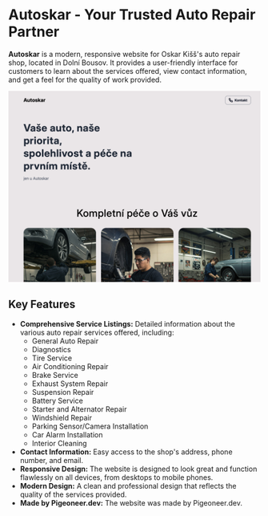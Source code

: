# Autoskar - Your Trusted Auto Repair Partner

**Autoskar** is a modern, responsive website for Oskar Kišš's auto repair shop, located in Dolní Bousov. It provides a user-friendly interface for customers to learn about the services offered, view contact information, and get a feel for the quality of work provided.

![Autoskar Screenshot Placeholder](/public/screenshot.png)  <!-- Replace with an actual screenshot -->

## Key Features

*   **Comprehensive Service Listings:** Detailed information about the various auto repair services offered, including:
    *   General Auto Repair
    *   Diagnostics
    *   Tire Service
    *   Air Conditioning Repair
    *   Brake Service
    *   Exhaust System Repair
    *   Suspension Repair
    *   Battery Service
    *   Starter and Alternator Repair
    *   Windshield Repair
    *   Parking Sensor/Camera Installation
    *   Car Alarm Installation
    *   Interior Cleaning
*   **Contact Information:** Easy access to the shop's address, phone number, and email.
*   **Responsive Design:** The website is designed to look great and function flawlessly on all devices, from desktops to mobile phones.
*   **Modern Design:** A clean and professional design that reflects the quality of the services provided.
* **Made by Pigeoneer.dev:** The website was made by Pigeoneer.dev.

